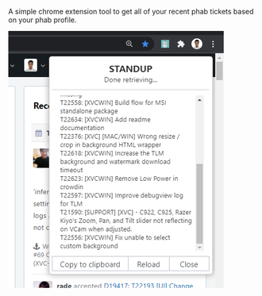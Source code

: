 A simple chrome extension tool to get all of your recent phab tickets based on your phab profile.

![screenshot](screenshot.png)

